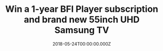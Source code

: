 ---
campaign-uuid: "c-75db4589-a15e-4ca7-893f-7e71da28260a"
type: "Preview"
category: "Entertainment"
date: "2018-05-24T00:00:00.000Z"
end-date: "2018-06-17T23:59:00.000Z"
disable-form: false
is_promoted: false
has_entry_page: true
title: "Win a 1-year BFI Player subscription and brand new 55inch UHD Samsung TV"
competition-description: "BFI is the British cinema best-known icon and can give you\
  \ access to the best British and Global movies. <br />\r\nBFI Player gives you access\
  \ to the greatest global cinema on demand. You can rent the latest releases, subscribe\
  \ to classics and explore the best from the BFI, national and regional archives.<br\
  \ />\r\nWatching all the amazing titles is now possible with the new BFI player\
  \ app on Samsung TVs, and a lucky NME AAA member will enjoy them for a year for\
  \ free on a brand new Samsung UE55MU7000."
hero-header: "Win a 1-year BFI Player subscription and brand new 55inch UHD Samsung\
  \ TV"
terms-confirmation: "N/A"
banner-img: "https://assets.expresslyapp.com/asset-17fcb570-3e76-4437-ad91-15f56fb4a590.jpg"
logo-left-href: "https://player.bfi.org.uk/"
logo-left-image: "https://assets.expresslyapp.com/3dcc9973-9939-4ae2-b96f-92718cfaa263-thumb.png"
logo-left-title: "BFI Player"
bg-image-hero: "https://assets.expresslyapp.com/asset-677b2589-d3b5-4a44-b3c4-5ec1e5d36b36.jpg"
bg-image-first: "https://assets.expresslyapp.com/asset-12f0d86c-ad93-4b50-bf6a-9270bdc2a604.jpg"
bg-image-second: "https://assets.expresslyapp.com/asset-03062eb6-e9bb-4300-bd41-3845c710d546.jpg"
section1-content: "<p>BFI player gives you access to the greatest global cinema on\
  \ demand.</p>\r\n<p>Rent the latest releases, subscribe to classics and explore\
  \ the best from the BFI, national and regional archives.</p>\r\n<p>Pictured: The\
  \ Housemaid</p>"
section2-content: "<p>A beautiful TV from one of Samsung's latest series, including\
  \ top quality HDR1000, Dynamic Crystal Colour tech, a great operating systems with\
  \ many apps...</p>\r\n<p>...and of course the brand new BFI Player app</p>"
entry-title: "Win a 1-year BFI Player subscription and brand new 55inch UHD Samsung\
  \ TV"
entry-content: "Complete the form below to win a year BFI Player subscription for\
  \ 1 year and a UE55MU7000 Samsung TV. Valid entries have to be submitted by 23:59\
  \ on June 17th."
has-winner: false
prize-description: "1 year of BFI player subscription worth £4.99 per month and 1\
  \ UE55MU7000 worth £799 (based on RRP)"
---